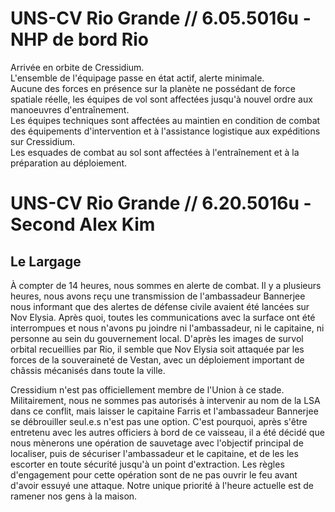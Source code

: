 # UNS-CV Rio Grande // 6.05.5016u - NHP de bord Rio
Arrivée en orbite de Cressidium.\
L'ensemble de l'équipage passe en état actif, alerte minimale.\
Aucune des forces en présence sur la planète ne possédant de force spatiale réelle, les équipes de vol sont affectées jusqu'à nouvel ordre aux manoeuvres d'entraînement.\
Les équipes techniques sont affectées au maintien en condition de combat des équipements d'intervention et à l'assistance logistique aux expéditions sur Cressidium.\
Les esquades de combat au sol sont affectées à l'entraînement et à la préparation au déploiement.


# UNS-CV Rio Grande // 6.20.5016u - Second Alex Kim
## Le Largage
À compter de 14 heures, nous sommes en alerte de combat. Il y a plusieurs heures, nous avons reçu une transmission de l'ambassadeur Bannerjee nous informant que des alertes de défense civile avaient été lancées sur Nov Elysia. Après quoi, toutes les communications avec la surface ont été interrompues et nous n'avons pu joindre ni l'ambassadeur, ni le capitaine, ni personne au sein du gouvernement local. D'après les images de survol orbital recueillies par Rio, il semble que Nov Elysia soit attaquée par les forces de la souveraineté de Vestan, avec un déploiement important de châssis mécanisés dans toute la ville.

Cressidium n'est pas officiellement membre de l'Union à ce stade. Militairement, nous ne sommes pas autorisés à intervenir au nom de la LSA dans ce conflit, mais laisser le capitaine Farris et l'ambassadeur Bannerjee se débrouiller seul.e.s n'est pas une option. C'est pourquoi, après s'être entretenu avec les autres officiers à bord de ce vaisseau, il a été décidé que nous mènerons une opération de sauvetage avec l'objectif principal de localiser, puis de sécuriser l'ambassadeur et le capitaine, et de les les escorter en toute sécurité jusqu'à un point d'extraction. Les règles d'engagement pour cette opération sont de ne pas ouvrir le feu avant d'avoir essuyé une attaque. Notre unique priorité à l'heure actuelle est de ramener nos gens à la maison.
